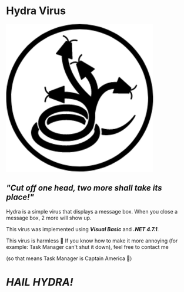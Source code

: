 # Hydra Virus
<img src="https://raw.githubusercontent.com/KonradFuchs/the_hydra/master/hydra.png">

## *"Cut off one head, two more shall take its place!"*

Hydra is a simple virus that displays a message box. When you close a message box, 2 more will show up.

This virus was implemented using ***Visual Basic*** and ***.NET 4.7.1***.

This virus is harmless 🙂 If you know how to make it more annoying (for example: Task Manager can't shut it down), feel free to contact me

(so that means Task Manager is Captain America 🤔)

# *HAIL HYDRA!*
